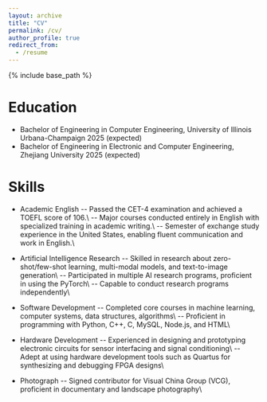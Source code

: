 ```yaml
---
layout: archive
title: "CV"
permalink: /cv/
author_profile: true
redirect_from:
  - /resume
---
```


{% include base_path %}

Education
======
* Bachelor of Engineering in Computer Engineering, University of Illinois Urbana-Champaign 2025 (expected)
* Bachelor of Engineering in Electronic and Computer Engineering, Zhejiang University 2025 (expected)

  
Skills
======

* Academic English
-- Passed the CET-4 examination and achieved a TOEFL score of 106.\\
-- Major courses conducted entirely in English with specialized training in academic writing.\\
-- Semester of exchange study experience in the United States, enabling fluent communication and work in English.\\

* Artificial Intelligence Research
-- Skilled in research about zero-shot/few-shot learning, multi-modal models, and text-to-image generation\\
-- Participated in multiple AI research programs, proficient in using the PyTorch\\
-- Capable to conduct research programs independently\\

* Software Development
-- Completed core courses in machine learning, computer systems, data structures, algorithms\\
-- Proficient in programming with Python, C++, C, MySQL, Node.js, and HTML\\

* Hardware Development
-- Experienced in designing and prototyping electronic circuits for sensor interfacing and signal conditioning\\
-- Adept at using hardware development tools such as Quartus for synthesizing and debugging FPGA designs\\ 

* Photograph
-- Signed contributor for Visual China Group (VCG), proficient in documentary and landscape photography\\

  